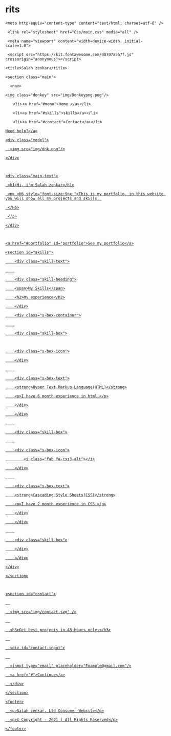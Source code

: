 # rits
<!DOCTYPE html>

<html>

  <head>

    <meta http-equiv="content-type" content="text/html; charset=utf-8" />

     <link rel="stylesheet" href="Css/main.css" media="all" />

     <meta name="viewport" content="width=device-width, initial-scale=1.0">

     <script src="https://kit.fontawesome.com/d8707a5a7f.js" crossorigin="anonymous"></script>

<link rel="preconnect" href="https://fonts.googleapis.com">

<link rel="preconnect" href="https://fonts.gstatic.com" crossorigin>

<link href="https://fonts.googleapis.com/css2?family=Poppins:ital,wght@1,600&display=swap" rel="stylesheet">

    <title>Salah zenkar</title>

  </head>
<STYLE>
  .donkey {

  width:400px;

  height:auto;

}

.donkey {

  width:30px;

  height:auto;

}

body {

  margin:0px;

  padding: 0px;

  font-family:'Poppins', sans-serif;

}

*{

box-sizing:border-box;

	scroll-behavior: smooth;

}

ul {

  list-style: none;

}

a {

  text-decoration: none;

}

#main {

  width:100%;

  height:100vh;

  position: relative;

}

nav {

  display:flex;

  justify-content: space-between;

  align-items: center;

  position: fixed;

  box-shadow: 5px 10px 30px rgba(0,0,0,0.02);

  left:1px;

  top:0px;

  width:100%;

  z-index: 1;

  background-color: #FFFFFF;

}

nav ul {

  display:flex;

}

nav ul li a {

  height:40px;

  line-height:43px;

  margin:3px;

  padding: 0px 22px;

  display:flex;

  font-size:10px;

  text-transform:uppercase;

  font-weight: 500;

  color:#585b5b;

	letter-spacing: 1px;

}

.help {

  color:#39bfbd;

	font-weight: 500;

	font-size: 0.9rem;

	border-bottom: 2px solid #40c6c4;

}

nav ul li a:hover {

background-color: #2adabc;

	color:#FFFFFF;

	box-shadow: 5px 10px 30px rgba(64,198,196,0.3);

	transition: all ease 0.2s;

}

.model img{

	width:100%;

	height: 100%;

	object-fit: contain;

}

.model{

	width:500px;

	height: 500px;

}

.content{

	width:90%;

	display: flex;

	justify-content: space-around;

	align-items: center;

	position: absolute;

	left: 50%;

	top: 30%;

	transform: translate(-50%,-50%);

}

.main-text{

	width:500px;

}

.main-text h1{

	font-size: 3.5rem;

	color:#1c3548;

	margin:0px 0px 10px 0px;

	line-height: 60px;

}

.main-text p{

	color:#747474;

}

#portfolio{

	width:190px;

	height: 44px;

	display: flex;

	justify-content: center;

	align-items: center;

	color:#FFFFFF;

	background-color: #1db096;

	position: absolute;

  right:2%;

  bottom: 20%;

	border-radius: 20px;

	box-shadow: 4px 10px 30px rgba(24,139,119,0.2);

}

.portfolio:hover{

	background-color: #23cdaf;

	transition: all ease 0.2s;

}

#skills{

	display: flex;

	justify-content: space-around;

	align-items: center;

	width:90%;

	margin:auto auto 50px auto;

	position: absolute;

	bottom:0%;

	top:60%;

}

.skill-text{

	width:400px;

}

.skill-img{

	width:600px;

	height: 600px;

}

.skill-img img{

	width:100%;

	height: 100%;

}

.skill-heading span{

	color:#36b7b5;

	font-weight: 500;

	text-transform: uppercase;

	letter-spacing: 1px;

	font-size: 1rem;

	padding: 0px 0px 0px 15px;

}

.skill-heading h2{

	color: #1c3548;

	font-size: 2.3rem;

	margin:9px;

	font-weight: 400;

	letter-spacing: 1px;

}

.s-box-container{

	margin-top: 30px;

}

.skill-box{

	display: flex;

	margin: 25px 0px;

}

.s-box-icon{

	margin-right:12px;

}

.s-box-icon i{

	width:40px;

	height: 40px;

	border-radius: 50%;

	display: flex;

	justify-content: center;

	align-items: center;

	background-color: #f0f0f0;

	font-size: 1.1rem;

}

.s-box-text strong{

	color:#1c3548;

	margin: 0px;

	font-size: 0.9rem;

	font-weight: 600;

}

.s-box-text p{

	color:#747474;

	font-size: 0.9rem;

}

.fa-html5{

	color:#e06061;

	margin: 0px 0px 0px 10px;

}

.fa-css3-alt{

	color:#416cdf;

	margin: 0px 0px 0px 10px;

}

.fa-js-square{

	color:#f98231;

	margin: 0px 0px 0px 10px;

}

#contact {

  display: flex;

  flex-direction: column;

  justify-content: center;

  align-items: center;

  margin:40px 0px;

}

#contact h3{

  font-size:1.5rem;

  margin:10px;

  position: absolute;

  left:2%;

  top:90%;

}

#contact img{

  height: 200px;

  position: absolute;

  left:9%;

  top:99%;

}

.contact-input{

	width:400px;

	height:50px;

	background-color:#FFFFFF;

	display:flex;

	justify-content: center;

	position: absolute;

	left:2%;

	top:110%;

	border-radius: 50px;

	box-shadow: 2px 2px 30px rgba(0,0,0,0.15);

}

.contact-input input{

	width:100%;

	background-color: transparent;

	border:none;

	outline: none;

	text-align: center;

	color:#242425;

}

.contact-input a{

	width:200px;

	height:35px;

	background-color:#1db096;

	color:#FFFFFF;

	display: flex;

	font-size: 0.9rem;

	justify-content: center;

	align-items: center;

	margin: auto 10px;

	border-radius: 20px;

	font-weight: 500;

}

footer{

  position: absolute;

  left:9%;

  top:150%;

	display:flex;

	justify-content: space-around;

	border-top: 1px solid rgba(232,232,232,0.5);

	background-color:#FFFFFF;

}

footer p{

	margin:15px 0px;

	color:#5f5f5f;

	font-size: 0.9rem;

}
  </STYLE>
  <body>

    

    

    <section class="main">

      <nav>

    <img class="donkey" src="img/Donkeypng.png"/>

  <ul class="menu">

    <li><a href="#menu">Home </a></li>

    <li><a href="#skills">skills</a></li>

    <li><a href="#contact">Contact</a></li>

  </ul>

  <a href="https://t.me/Pgsalh" class="help">

    Need help?</a>

  </nav>

  </section>

  

  <div class="content">

    

    <div class="model">

      <img src="img/dnk.png"/>

    </div>

    

    <div class="main-text">

     <h1>Hi, i'm Salah zenkar</h1>

     <p> <H6 style="font-size:9px;">This is my portfolio, in this website you will show all my projects and skills. 

     </H6>

     </p>

    </div>

    

    <a href="#portfolio" id="portfolio">See my portfolio</a>

  </div>

    

	<section id="skills">

		<div class="skill-text">

		

		<div class="skill-heading">

		<span>My Skills</span>

		<h2>My experience</h2>

		</div>

		<div class="s-box-container">

		

		<div class="skill-box">

	

		<div class="s-box-icon">

  <i class="fab fa-html5"></i>

		</div>

		

		<div class="s-box-text">

		<strong>Hyper Text Markup Language(HTML)</strong>

		<p>I have 6 month experience in html.</p>

		</div>

		</div>

		

		<div class="skill-box">

		

		<div class="s-box-icon">

			<i class="fab fa-css3-alt"></i>

		</div>

		

		<div class="s-box-text">

		<strong>Cascading Style Sheets(CSS)</strong>

		<p>I have 2 month experience in CSS.</p>

		</div>

		</div>

		

		<div class="skill-box">

		</div>

		</div>

	</div>

	</section>

	

	<section id="contact">

	  

	  <img src="img/contact.svg" />

	  

	  <h3>Get best projects in 48 hours only.</h3>

	  

	  <div id="contact-input">

	  

	  <input type="email" placeholder="Example@gmail.com"/>

	  <a href="#">Continue</a>

	  </div>

	</section>

	<footer>

	  <p>Salah zenkar, Ltd Consumer Website</p>

	  <p>© Copyright - 2021 | All Rights Reserved</p>

	</footer>

  </body>

</html>
